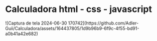 <h1>Calculadora html - css - javascript</h1>
![Captura de tela 2024-06-30 170742](https://github.com/Adler-Guii/Calculadora/assets/164437805/1d9b96b9-6f9c-4f55-bd91-a0b41a42e682)
